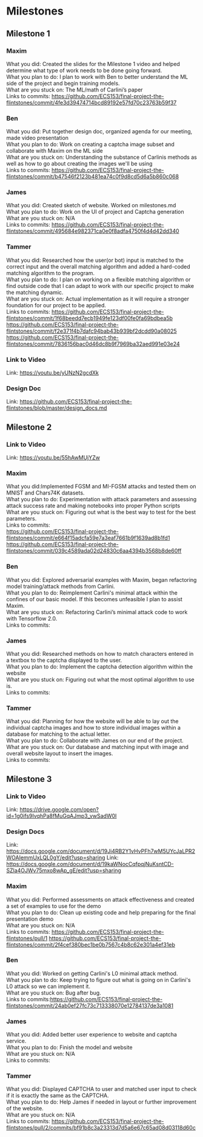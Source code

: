 # Milestones

## Milestone 1

### Maxim
What you did: Created the slides for the Milestone 1 video and helped determine what type of work needs to be done going forward.\
What you plan to do: I plan to work with Ben to better understand the ML side of the project and begin training models.\
What are you stuck on: The ML/math of Carlini’s paper\
Links to commits: https://github.com/ECS153/final-project-the-flintstones/commit/4fe3d39474714bcd89192e57fd70c23763b59f37

### Ben
What you did: Put together design doc, organized agenda for our meeting, made video presentation\
What you plan to do: Work on creating a captcha image subset and collaborate with Maxim on the ML side\
What are you stuck on: Understanding the substance of Carlinis methods as well as how to go about creating the images we'll be using\
Links to commits: https://github.com/ECS153/final-project-the-flintstones/commit/b47546f2123b481ea74c0f9d8cd5d6a5b860c068

### James
What you did: Created sketch of website. Worked on milestones.md\
What you plan to do: Work on the UI of project and Captcha generation\
What are you stuck on: N/A\
Links to commits: https://github.com/ECS153/final-project-the-flintstones/commit/495684e982371ca0e0f8adfa4750f4d4d42dd340

### Tammer
What you did: Researched how the user(or bot) input is matched to the correct input and the overall matching algorithm and added a hard-coded matching algorithm to the program.\
What you plan to do: I plan on working on a flexible matching algorithm or find outside code that I can adapt to work with our specific project to make the matching dynamic.\
What are you stuck on: Actual implementation as it will require a stronger foundation for our project to be applied.\
Links to commits: https://github.com/ECS153/final-project-the-flintstones/commit/1f68beedd7ecb1949fe123df00fe0fa69bdbea5b \
https://github.com/ECS153/final-project-the-flintstones/commit/f2e371f4b7dafc94bab43b939bf2dcdd90a08025 \
https://github.com/ECS153/final-project-the-flintstones/commit/7836156bac0d46dc8b9f7969ba32aed991e03e24 

### Link to Video
Link: https://youtu.be/yUNzN2gcdXk

### Design Doc
Link: https://github.com/ECS153/final-project-the-flintstones/blob/master/design_docs.md

## Milestone 2
### Link to Video  
Link: https://youtu.be/55hAwMUjYZw

### Maxim
What you did:Implemented FGSM and MI-FGSM attacks and tested them on MNIST and Chars74K datasets.\
What you plan to do: Experimentation with attack parameters and assessing attack success rate and making notebooks into proper Python scripts\
What are you stuck on: Figuring out what is the best way to test for the best parameters.\
Links to commits:\
https://github.com/ECS153/final-project-the-flintstones/commit/e664f15adcfa59e7a3eaf7661b9f1639ad8b1fd1
https://github.com/ECS153/final-project-the-flintstones/commit/039c4589ada02d24830c6aa4394b3568b8de60ff

### Ben
What you did: Explored adversarial examples with Maxim, began refactoring model training/attack methods from Carlini.\
What you plan to do: Reimplement Carlini's minimal attack within the confines of our basic model. If this becomes unfeasible I plan to assist Maxim. \
What are you stuck on: Refactoring Carlini’s minimal attack code to work with Tensorflow 2.0.\
Links to commits:

### James
What you did: Researched methods on how to match characters entered in a textbox to the captcha displayed to the user.\
What you plan to do: Implement the captcha detection algorithm within the website\
What are you stuck on: Figuring out what the most optimal algorithm to use is.\
Links to commits:

### Tammer
What you did: Planning for how the website will be able to lay out the individual captcha images and how to store individual images within a database for matching to the actual letter.\
What you plan to do: Collaborate with James on our end of the project.\
What are you stuck on: Our database and matching input with image and overall website layout to insert the images.\
Links to commits:

## Milestone 3

### Link to Video
Link: https://drive.google.com/open?id=1g0ifs9IvqhPa8fMuGqAJmp3_vwSadW0I

### Design Docs
Link: https://docs.google.com/document/d/19Ji4RB2Y1vHvPFh7wM5UYcJaLPR2WOAIemmUxLQL0gY/edit?usp=sharing
Link: https://docs.google.com/document/d/19kaWNocCqfpqjNuKsntCD-SZla4OJWv75mxo8wAp_gE/edit?usp=sharing

### Maxim
What you did: Performed assessments on attack effectiveness and created a set of examples to use for the demo\
What you plan to do: Clean up existing code and help preparing for the final presentation demo\
What are you stuck on: N/A\
Links to commits:
https://github.com/ECS153/final-project-the-flintstones/pull/1
https://github.com/ECS153/final-project-the-flintstones/commit/2f4cef380bec1be0b7567c4b8c62e301a4ef31eb

### Ben
What you did: Worked on getting Carlini's L0 minimal attack method. \
What you plan to do: Keep trying to figure out what is going on in Carlini's L0 attack so we can implement it.\
What are you stuck on: Bug after bug.\
Links to commits:https://github.com/ECS153/final-project-the-flintstones/commit/24ab0ef27fc73c713338070e12784137de3a1081

### James
What you did: Added better user experience to website and captcha service. \
What you plan to do: Finish the model and website\
What are you stuck on: N/A \
Links to commits: 

### Tammer
What you did: Displayed CAPTCHA to user and matched user input to check if it is exactly the same as the CAPTCHA.\
What you plan to do: Help James if needed in layout or further improvement of the website.\
What are you stuck on: N/A\
Links to commits: https://github.com/ECS153/final-project-the-flintstones/pull/2/commits/bf91b8c3a23313d7d5a6e67c65ad08d03118d60c
